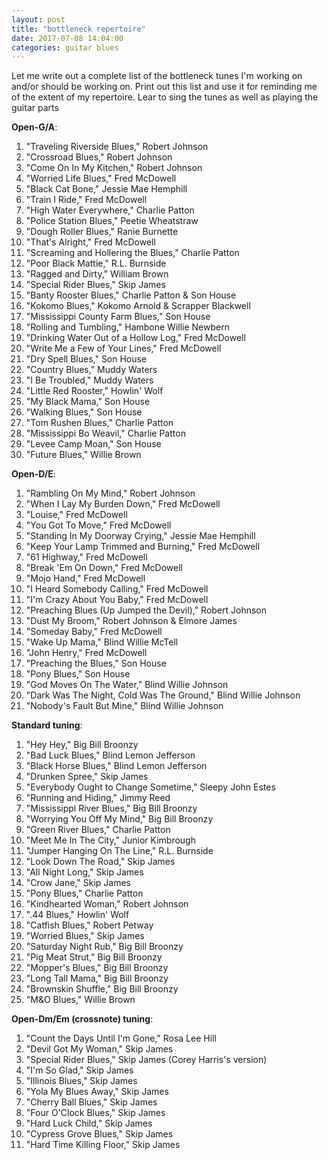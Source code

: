 ```yaml
---
layout: post
title: "bottleneck repertoire"
date: 2017-07-08 14:04:00
categories: guitar blues
---
```


Let me write out a complete list of the bottleneck tunes I'm working on and/or should be working on. Print out this list and use it for reminding me of the extent of my repertoire. Lear to sing the tunes as well as playing the guitar parts

**Open-G/A**:

1. "Traveling Riverside Blues," Robert Johnson
2. "Crossroad Blues," Robert Johnson
3. "Come On In My Kitchen," Robert Johnson
4. "Worried Life Blues," Fred McDowell
5. "Black Cat Bone," Jessie Mae Hemphill
6. "Train I Ride," Fred McDowell
7. "High Water Everywhere," Charlie Patton
8. "Police Station Blues," Peetie Wheatstraw
9. "Dough Roller Blues," Ranie Burnette
10. "That's Alright," Fred McDowell
11. "Screaming and Hollering the Blues," Charlie Patton
12. "Poor Black Mattie," R.L. Burnside
13. "Ragged and Dirty," William Brown
14. "Special Rider Blues," Skip James
15. "Banty Rooster Blues," Charlie Patton &amp; Son House
16. "Kokomo Blues," Kokomo Arnold &amp; Scrapper Blackwell
17. "Mississippi County Farm Blues," Son House
18. "Rolling and Tumbling," Hambone Willie Newbern
19. "Drinking Water Out of a Hollow Log," Fred McDowell
20. "Write Me a Few of Your Lines," Fred McDowell
21. "Dry Spell Blues," Son House
22. "Country Blues," Muddy Waters
23. "I Be Troubled," Muddy Waters
24. "Little Red Rooster," Howlin' Wolf
25. "My Black Mama," Son House
26. "Walking Blues," Son House
27. "Tom Rushen Blues," Charlie Patton
28. "Mississippi Bo Weavil," Charlie Patton
29. "Levee Camp Moan," Son House
30. "Future Blues," Willie Brown

**Open-D/E**:

1. "Rambling On My Mind," Robert Johnson
2. "When I Lay My Burden Down," Fred McDowell
3. "Louise," Fred McDowell
4. "You Got To Move," Fred McDowell
5. "Standing In My Doorway Crying," Jessie Mae Hemphill
6. "Keep Your Lamp Trimmed and Burning," Fred McDowell
7. "61 Highway," Fred McDowell
8. "Break 'Em On Down," Fred McDowell
9. "Mojo Hand," Fred McDowell
10. "I Heard Somebody Calling," Fred McDowell
11. "I'm Crazy About You Baby," Fred McDowell
12. "Preaching Blues (Up Jumped the Devil)," Robert Johnson
13. "Dust My Broom," Robert Johnson &amp; Elmore James
14. "Someday Baby," Fred McDowell
15. "Wake Up Mama," Blind Willie McTell
16. "John Henry," Fred McDowell
17. "Preaching the Blues," Son House
18. "Pony Blues," Son House
19. "God Moves On The Water," Blind Willie Johnson
20. "Dark Was The Night, Cold Was The Ground," Blind Willie Johnson
21. "Nobody's Fault But Mine," Blind Willie Johnson

**Standard tuning**:

1. "Hey Hey," Big Bill Broonzy
2. "Bad Luck Blues," Blind Lemon Jefferson
3. "Black Horse Blues," Blind Lemon Jefferson
4. "Drunken Spree," Skip James
5. "Everybody Ought to Change Sometime," Sleepy John Estes
6. "Running and Hiding," Jimmy Reed
7. "Mississippi River Blues," Big Bill Broonzy
8. "Worrying You Off My Mind," Big Bill Broonzy
9. "Green River Blues," Charlie Patton
10. "Meet Me In The City," Junior Kimbrough
11. "Jumper Hanging On The Line," R.L. Burnside
12. "Look Down The Road," Skip James
13. "All Night Long," Skip James
14. "Crow Jane," Skip James
15. "Pony Blues," Charlie Patton
16. "Kindhearted Woman," Robert Johnson
17. ".44 Blues," Howlin' Wolf
18. "Catfish Blues," Robert Petway
19. "Worried Blues," Skip James
20. "Saturday Night Rub," Big Bill Broonzy
21. "Pig Meat Strut," Big Bill Broonzy
22. "Mopper's Blues," Big Bill Broonzy
23. "Long Tall Mama," Big Bill Broonzy
24. "Brownskin Shuffle," Big Bill Broonzy
25. "M&O Blues," Willie Brown

**Open-Dm/Em (crossnote) tuning**:

1. "Count the Days Until I'm Gone," Rosa Lee Hill
2. "Devil Got My Woman," Skip James
3. "Special Rider Blues," Skip James (Corey Harris's version)
4. "I'm So Glad," Skip James
5. "Illinois Blues," Skip James
6. "Yola My Blues Away," Skip James
7. "Cherry Ball Blues," Skip James
8. "Four O'Clock Blues," Skip James
9. "Hard Luck Child," Skip James
10. "Cypress Grove Blues," Skip James
11. "Hard Time Killing Floor," Skip James

